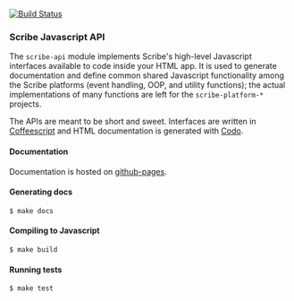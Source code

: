 [![Build Status](https://travis-ci.org/scribe-src/scribe-api.svg)](https://travis-ci.org/scribe-src/scribe-api)

### Scribe Javascript API

The `scribe-api` module implements Scribe's high-level Javascript interfaces available to code inside your HTML app. It is used to generate documentation and define common shared Javascript functionality among the Scribe platforms (event handling, OOP, and utility functions); the actual implementations of many functions are left for the `scribe-platform-*` projects.

The APIs are meant to be short and sweet. Interfaces are written in [Coffeescript](http://coffeescript.org/) and HTML documentation is generated with [Codo](https://github.com/coffeedoc/codo).

#### Documentation

Documentation is hosted on [github-pages](http://scribe-src.github.io/scribe-api/doc/).

#### Generating docs

    $ make docs

#### Compiling to Javascript

    $ make build

#### Running tests

    $ make test
